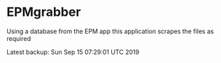 # EPMgrabber
Using a database from the EPM app this application scrapes the files as required


Latest backup: Sun Sep 15 07:29:01 UTC 2019

